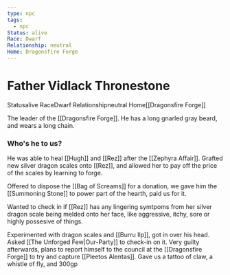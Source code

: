 ```yaml
---
type: npc
tags:
  - npc
Status: alive
Race: Dwarf
Relationship: neutral
Home: Dragonsfire Forge
---
```


# Father Vidlack Thronestone
<span class="dataview inline-field"><span class="inline-field-key">Status</span><span class="inline-field-value">alive</span></span>
<span class="dataview inline-field"><span class="inline-field-key">Race</span><span class="inline-field-value">Dwarf</span></span>
<span class="dataview inline-field"><span class="inline-field-key">Relationship</span><span class="inline-field-value">neutral</span></span>
<span class="dataview inline-field"><span class="inline-field-key">Home</span><span class="inline-field-value">[[Dragonsfire Forge]]</span></span>

The leader of the [[Dragonsfire Forge]]. He has a long gnarled gray beard, and wears a long chain. 

### Who's he to us?
He was able to heal [[Hugh]] and [[Rez]] after the [[Zephyra Affair]]. Grafted new silver dragon scales onto [[Rez]], and allowed her to pay off the price of the scales by learning to forge.

Offered to dispose the [[Bag of Screams]] for a donation, we gave him the [[Summoning Stone]] to power part of the hearth, paid us for it. 

Wanted to check in if [[Rez]] has any lingering symtpoms from her silver dragon scale being melded onto her face, like aggressive, itchy, sore or highly possesive of things.

Experimented with dragon scales and [[Burru Ilp]], got in over his head. Asked [[The Unforged Few|Our-Party]] to check-in on it. Very guilty afterwards, plans to report himself to the council at the [[Dragonsfire Forge]] to try and capture [[Pleetos Alentas]]. Gave us a tattoo of claw, a whistle of fly, and 300gp




